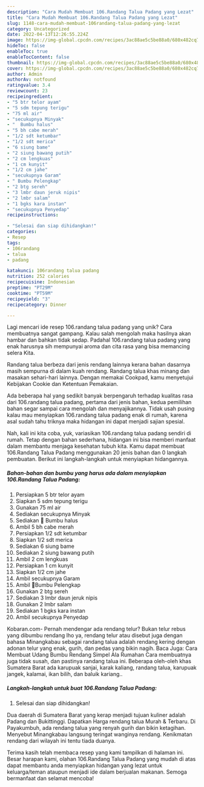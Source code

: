 ```yaml
---
description: "Cara Mudah Membuat 106.Randang Talua Padang yang Lezat"
title: "Cara Mudah Membuat 106.Randang Talua Padang yang Lezat"
slug: 1148-cara-mudah-membuat-106randang-talua-padang-yang-lezat
category: Uncategorized
date: 2022-04-13T12:26:55.224Z
image: https://img-global.cpcdn.com/recipes/3ac88ae5c5be88a0/680x482cq70/106randang-talua-padang-foto-resep-utama.jpg
hideToc: false
enableToc: true
enableTocContent: false
thumbnail: https://img-global.cpcdn.com/recipes/3ac88ae5c5be88a0/680x482cq70/106randang-talua-padang-foto-resep-utama.jpg
cover: https://img-global.cpcdn.com/recipes/3ac88ae5c5be88a0/680x482cq70/106randang-talua-padang-foto-resep-utama.jpg
author: Admin
authorAv: notfound
ratingvalue: 3.4
reviewcount: 23
recipeingredient:
- "5 btr telor ayam"
- "5 sdm tepung terigu"
- "75 ml air"
- "secukupnya Minyak"
- "  Bumbu halus"
- "5 bh cabe merah"
- "1/2 sdt ketumbar"
- "1/2 sdt merica"
- "6 siung bame"
- "2 siung bawang putih"
- "2 cm lengkuas"
- "1 cm kunyit"
- "1/2 cm jahe"
- "secukupnya Garam"
- " Bumbu Pelengkap"
- "2 btg sereh"
- "3 lmbr daun jeruk nipis"
- "2 lmbr salam"
- "1 bgks kara instan"
- "secukupnya Penyedap"
recipeinstructions:

- "Selesai dan siap dihidangkan!"
categories:
- Resep
tags:
- 106randang
- talua
- padang

katakunci: 106randang talua padang 
nutrition: 252 calories
recipecuisine: Indonesian
preptime: "PT29M"
cooktime: "PT59M"
recipeyield: "3"
recipecategory: Dinner

---
```





Lagi mencari ide resep 106.randang talua padang yang unik? Cara membuatnya sangat gampang. Kalau salah mengolah maka hasilnya akan hambar dan bahkan tidak sedap. Padahal 106.randang talua padang yang enak harusnya sih mempunyai aroma dan cita rasa yang bisa memancing selera Kita.





Randang talua berbeza dari jenis rendang lainnya kerana bahan dasarnya masih sempurna di dalam kuah rendang. Randang talua khas minang dan masakan sehari-hari lainnya. Dengan memakai Cookpad, kamu menyetujui Kebijakan Cookie dan Ketentuan Pemakaian.

Ada beberapa hal yang sedikit banyak berpengaruh terhadap kualitas rasa dari 106.randang talua padang, pertama dari jenis bahan, kedua pemilihan bahan segar sampai cara mengolah dan menyajikannya. Tidak usah pusing kalau mau menyiapkan 106.randang talua padang enak di rumah, karena asal sudah tahu triknya maka hidangan ini dapat menjadi sajian spesial.






Nah, kali ini kita coba, yuk, variasikan 106.randang talua padang sendiri di rumah. Tetap dengan bahan sederhana, hidangan ini bisa memberi manfaat dalam membantu menjaga kesehatan tubuh kita. Kamu dapat membuat 106.Randang Talua Padang menggunakan 20 jenis bahan dan 0 langkah pembuatan. Berikut ini langkah-langkah untuk menyiapkan hidangannya.

<!--inarticleads1-->

##### Bahan-bahan dan bumbu yang harus ada dalam menyiapkan 106.Randang Talua Padang:

1. Persiapkan 5 btr telor ayam
1. Siapkan 5 sdm tepung terigu
1. Gunakan 75 ml air
1. Sediakan secukupnya Minyak
1. Sediakan  🌈 Bumbu halus
1. Ambil 5 bh cabe merah
1. Persiapkan 1/2 sdt ketumbar
1. Siapkan 1/2 sdt merica
1. Sediakan 6 siung bame
1. Sediakan 2 siung bawang putih
1. Ambil 2 cm lengkuas
1. Persiapkan 1 cm kunyit
1. Siapkan 1/2 cm jahe
1. Ambil secukupnya Garam
1. Ambil  🌈Bumbu Pelengkap
1. Gunakan 2 btg sereh
1. Sediakan 3 lmbr daun jeruk nipis
1. Gunakan 2 lmbr salam
1. Sediakan 1 bgks kara instan
1. Ambil secukupnya Penyedap


Kobaran.com- Pernah mendengar ada rendang telur? Bukan telur rebus yang dibumbu rendang lho ya, rendang telur atau disebut juga dengan bahasa Minangkabau sebagai randang talua adalah rendang kering dengan adonan telur yang enak, gurih, dan pedas yang bikin nagih. Baca Juga: Cara Membuat Udang Bumbu Rendang Simpel Ala Rumahan Cara membuatnya juga tidak susah, dan pastinya randang talua ini. Beberapa oleh-oleh khas Sumatera Barat ada karupuak sanjai, karak kaliang, randang talua, karupuak jangek, kalamai, ikan bilih, dan baluik kariang.. 

<!--inarticleads2-->

##### Langkah-langkah untuk buat 106.Randang Talua Padang:


1. Selesai dan siap dihidangkan!

Dua daerah di Sumatera Barat yang kerap menjadi tujuan kuliner adalah Padang dan Bukittinggi. Dapatkan Harga rendang talua Murah &amp; Terbaru. Di Payakumbuh, ada rendang talua yang renyah gurih dan bikin ketagihan. Menyebut Minangkabau langsung teringat wanginya rendang. Kenikmatan rendang dari wilayah ini tentu tiada duanya. 

Terima kasih telah membaca resep yang kami tampilkan di halaman ini. Besar harapan kami, olahan 106.Randang Talua Padang yang mudah di atas dapat membantu anda menyiapkan hidangan yang lezat untuk keluarga/teman ataupun menjadi ide dalam berjualan makanan. Semoga bermanfaat dan selamat mencoba!
